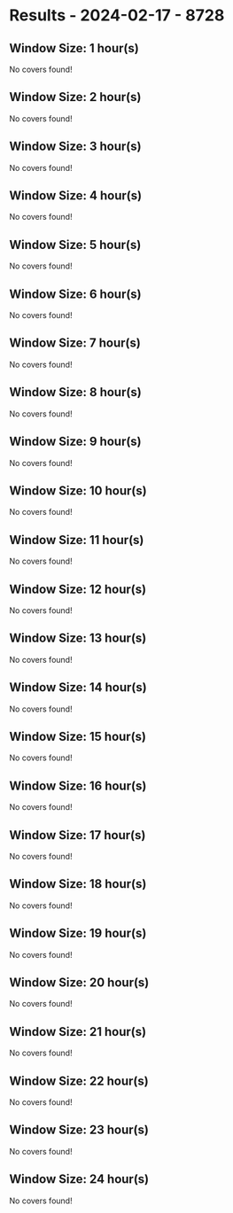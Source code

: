# Results - 2024-02-17 - 8728 

## Window Size: 1 hour(s)

No covers found!

## Window Size: 2 hour(s)

No covers found!

## Window Size: 3 hour(s)

No covers found!

## Window Size: 4 hour(s)

No covers found!

## Window Size: 5 hour(s)

No covers found!

## Window Size: 6 hour(s)

No covers found!

## Window Size: 7 hour(s)

No covers found!

## Window Size: 8 hour(s)

No covers found!

## Window Size: 9 hour(s)

No covers found!

## Window Size: 10 hour(s)

No covers found!

## Window Size: 11 hour(s)

No covers found!

## Window Size: 12 hour(s)

No covers found!

## Window Size: 13 hour(s)

No covers found!

## Window Size: 14 hour(s)

No covers found!

## Window Size: 15 hour(s)

No covers found!

## Window Size: 16 hour(s)

No covers found!

## Window Size: 17 hour(s)

No covers found!

## Window Size: 18 hour(s)

No covers found!

## Window Size: 19 hour(s)

No covers found!

## Window Size: 20 hour(s)

No covers found!

## Window Size: 21 hour(s)

No covers found!

## Window Size: 22 hour(s)

No covers found!

## Window Size: 23 hour(s)

No covers found!

## Window Size: 24 hour(s)

No covers found!

